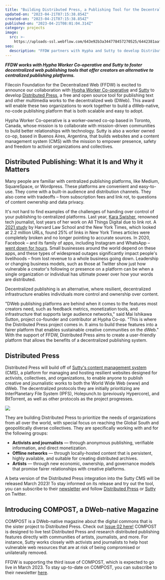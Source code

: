 ```yaml
---
title: "Building Distributed Press, a Publishing Tool for the Decentralized Web"
updated-on: "2023-04-21T07:15:38.854Z"
created-on: "2023-04-21T07:15:38.854Z"
published-on: "2023-04-21T08:01:04.314Z"
category: projects
image:
  src: >-
    https://uploads-ssl.webflow.com/643e92b3a344778457270525/6442381aaf6e60375caa347a_0208-distributedpress.png
seo:
  description: "FFDW partners with Hypha and Sutty to develop Distributed Press, an open-source publishing platform empowering creators with decentralized alternatives to traditional publishing."
---
```


**_FFDW works with Hypha Worker Co-operative and Sutty to foster decentralized web publishing tools that offer creators an alternative to centralized publishing platforms._**

Filecoin Foundation for the Decentralized Web (FFDW) is excited to announce our collaboration with [Hypha Worker Co-operative](https://hypha.coop/) and [Sutty](https://sutty.nl/en/) to develop [Distributed Press](https://distributed.press/), a free and open source tool for publishing text and other multimedia works to the decentralized web (DWeb). This award will enable these two organizations to work together to build a dWeb-native, no-code publishing platform that is both scalable and easy to adopt.

Hypha Worker Co-operative is a worker-owned co-op based in Toronto, Canada, whose mission is to collaborate with mission-driven communities to build better relationships with technology. Sutty is also a worker owned co-op, based in Buenos Aires, Argentina, that builds websites and a content management system (CMS) with the mission to empower presence, safety and freedom to activist organizations and collectives.

## Distributed Publishing: What it Is and Why it Matters

Many people are familiar with centralized publishing platforms, like Medium, SquareSpace, or Wordpress. These platforms are convenient and easy-to-use. They come with a built-in audience and distribution channels. They also come with tradeoffs – from subscription fees and link rot, to questions of content ownership and data privacy.

It's not hard to find examples of the challenges of handing over control of your publishing to centralized platforms. Last year, [Kara Swisher](https://twitter.com/karaswisher/status/1570138323632664578?s=20&t=eyvIcbE9tSanFjQixxpf8g), renowned tech journalist, lost years of her work on All Things Digital due to link rot. A [2021 study](https://www.cjr.org/analysis/linkrot-content-drift-new-york-times.php) by Harvard Law School and the New York Times, which looked at 2.2 million URLs, found 25% of links in New York Times articles were completely broken and no longer pointing to accurate sources. In 2020, Facebook – and its family of apps, including Instagram and WhatsApp – [went down for hours](https://www.nytimes.com/2021/10/04/technology/facebook-down.html). Small businesses around the world depend on these apps, and these types of widespread outages significantly impact people's livelihoods – from lost revenue to a whole business going down. Leadership or changing business models, such as those at Twitter show just how vulnerable a creator's following or presence on a platform can be when a single organization or individual has ultimate power over how your words are distributed.

Decentralized publishing is an alternative, where resilient, decentralized infrastructure enables individuals more control and ownership over content.

"DWeb publishing platforms are behind when it comes to the features most creators need, such as feedback metrics, monetization tools, and infrastructure that supports large audience networks," said Mai Ishikawa Sutton, project co-founder and contributor at Hypha Co-op. "This is where the Distributed Press project comes in. It aims to build these features into a fairer platform that enables sustainable creative communities on the dWeb." With the support of FFDW, Distributed Press aims to create a user-friendly platform that allows the benefits of a decentralized publishing system.

## Distributed Press

Distributed Press will build off of [Sutty's content management system](https://panel.sutty.nl/usuaries/sign_in?locale=en) (CMS), a platform for managing and hosting resilient websites designed for activists, collectives, and organizations, to enable anyone to publish creative and journalistic works to both the World Wide Web (www) and dWeb. The decentralized protocols they are initially prioritizing are InterPlanetary File System (IPFS), Holepunch.to (previously Hypercore), and BitTorrent, as well as other protocols as the project progresses.

![](https://uploads-ssl.webflow.com/643e92b3a344778457270525/6442381aaf6e604484aa34f8_publish_to_the_distributed_web.png)

They are building Distributed Press to prioritize the needs of organizations from all over the world, with special focus on reaching the Global South and geopolitically diverse collectives. They are specifically working with and for the following groups:

- **Activists and journalists** — through anonymous publishing, verifiable information, and direct monetization.
- **Offline networks** — through locally-hosted content that is persistent, highly available, and suitable for creating distributed archives.
- **Artists** — through new economic, ownership, and governance models that promise fairer relationships with creative platforms.

A beta version of the Distributed Press integration into the Sutty CMS will be released March 2023! To stay informed on its release and try out the tool, you can subscribe to their [newsletter](https://lists.hypha.coop/cgi-bin/mailman/listinfo/compost) and follow [Distributed Press](https://twitter.com/dwebpress) or [Sutty](https://twitter.com/SuttyWeb) on Twitter.

## Introducing COMPOST, a DWeb-native Magazine

COMPOST is a DWeb-native magazine about the digital commons that is the sister project to Distributed Press. Check out [Issue 02 here!](https://two.compost.digital/) COMPOST is designed to live test Distributed Press and research distributed publishing features directly with communities of artists, journalists, and more. For instance, Sutty works closely with activists and journalists to help host vulnerable web resources that are at risk of being compromised or unilaterally removed.

FFDW is supporting the third issue of COMPOST, which is expected to go live in March 2023. To stay up-to-date on COMPOST, you can subscribe to their newsletter [here](https://lists.hypha.coop/cgi-bin/mailman/listinfo/compost).
